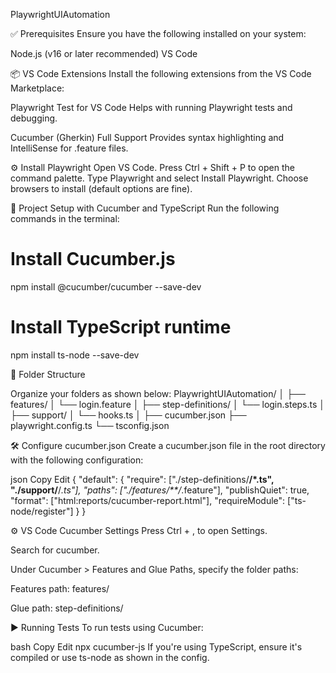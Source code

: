 PlaywrightUIAutomation

✅ Prerequisites
Ensure you have the following installed on your system:

Node.js (v16 or later recommended)
VS Code

📦 VS Code Extensions
Install the following extensions from the VS Code Marketplace:

Playwright Test for VS Code
Helps with running Playwright tests and debugging.

Cucumber (Gherkin) Full Support
Provides syntax highlighting and IntelliSense for .feature files.

⚙️ Install Playwright
Open VS Code.
Press Ctrl + Shift + P to open the command palette.
Type Playwright and select Install Playwright.
Choose browsers to install (default options are fine).

📁 Project Setup with Cucumber and TypeScript
Run the following commands in the terminal:

# Install Cucumber.js
npm install @cucumber/cucumber --save-dev

# Install TypeScript runtime
npm install ts-node --save-dev

📂 Folder Structure

Organize your folders as shown below:
PlaywrightUIAutomation/
│
├── features/
│   └── login.feature
│
├── step-definitions/
│   └── login.steps.ts
│
├── support/
│   └── hooks.ts
│
├── cucumber.json
├── playwright.config.ts
└── tsconfig.json


🛠️ Configure cucumber.json
Create a cucumber.json file in the root directory with the following configuration:

json
Copy
Edit
{
  "default": {
    "require": ["./step-definitions/**/*.ts", "./support/**/*.ts"],
    "paths": ["./features/**/*.feature"],
    "publishQuiet": true,
    "format": ["html:reports/cucumber-report.html"],
    "requireModule": ["ts-node/register"]
  }
}


⚙️ VS Code Cucumber Settings
Press Ctrl + , to open Settings.

Search for cucumber.

Under Cucumber > Features and Glue Paths, specify the folder paths:

Features path: features/

Glue path: step-definitions/

▶️ Running Tests
To run tests using Cucumber:

bash
Copy
Edit
npx cucumber-js
If you're using TypeScript, ensure it's compiled or use ts-node as shown in the config.



